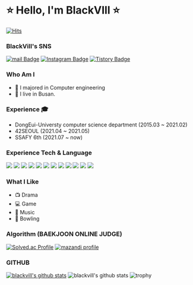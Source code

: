 # ⭐ Hello, I'm BlackVIll ⭐
[![Hits](https://hits.seeyoufarm.com/api/count/incr/badge.svg?url=https%3A%2F%2Fgithub.com%2Fblackvill&count_bg=%23EB8B10&title_bg=%23684327&icon=&icon_color=%23c33&title=VISIT&edge_flat=false)](https://github.com/blackvill)

### BlackVill's SNS

[![mail Badge](https://img.shields.io/badge/Mail-D14836?style=flat&logo=Gmail&logoColor=white)](mailto:postkim03@naver.com) [![Instagram Badge](https://img.shields.io/badge/Instagram-9c38d1?style=flat&logo=Instagram&logoColor=white)](https://www.instagram.com/blackv2ll) [![Tistory Badge](https://img.shields.io/badge/TistroyBlog-FF5722?style=flat&logoColor=white)](https://blackvill.tistory.com/)

### Who Am I
- 🥇 I majored in Computer engineering
- 🚅 I live in Busan.

### Experience 🎓
- DongEui-Universty computer science department (2015.03 ~ 2021.02)
- 42SEOUL (2021.04 ~ 2021.05)
- SSAFY 6th (2021.07 ~ now)

### Experience Tech & Language
<img src="https://img.shields.io/badge/JAVA-007396?style=for-the-badge&logo=java&logoColor=white"> <img src="https://img.shields.io/badge/Spring-6DB33F?style=for-the-badge&logo=Spring&logoColor=white"> <img src="https://img.shields.io/badge/oracle-F80000?style=for-the-badge&logo=oracle&logoColor=white"> <img src="https://img.shields.io/badge/mysql-4479A1?style=for-the-badge&logo=mysql&logoColor=white"> <img src="https://img.shields.io/badge/javascript-F7DF1E?style=for-the-badge&logo=javascript&logoColor=black"> <img src="https://img.shields.io/badge/jquery-0769AD?style=for-the-badge&logo=jquery&logoColor=white">
<img src="https://img.shields.io/badge/vue.js-4FC08D?style=for-the-badge&logo=vue.js&logoColor=white"> <img src="https://img.shields.io/badge/html-E34F26?style=for-the-badge&logo=html5&logoColor=white"> <img src="https://img.shields.io/badge/css-1572B6?style=for-the-badge&logo=css3&logoColor=white"> <img src="https://img.shields.io/badge/bootstrap-7952B3?style=for-the-badge&logo=bootstrap&logoColor=white"> <img src="https://img.shields.io/badge/github-181717?style=for-the-badge&logo=github&logoColor=white"> <img src="https://img.shields.io/badge/apache tomcat-F8DC75?style=for-the-badge&logo=apachetomcat&logoColor=white">

### What I Like
- 📺  Drama
- 💻  Game
- 💽  Music
- 🎳  Bowling

### Algorithm (BAEKJOON ONLINE JUDGE)
[![Solved.ac Profile](http://mazassumnida.wtf/api/v2/generate_badge?boj=postkim03)](https://solved.ac/postkim03/)
[![mazandi profile](http://mazandi.herokuapp.com/api?handle=postkim03&theme=dark)](https://solved.ac/postkim03/)

### GITHUB
[![blackvill's github stats](https://github-readme-stats.vercel.app/api/top-langs/?username=blackvill&show_icons=true&hide_border=true&title_color=004386&icon_color=004386&layout=compact)](https://github.com/blackvill)
![blackvill's github stats](https://github-readme-stats.vercel.app/api?username=blackvill&show_icons=true) 
![trophy](https://github-profile-trophy.vercel.app/?username=blackvill)
